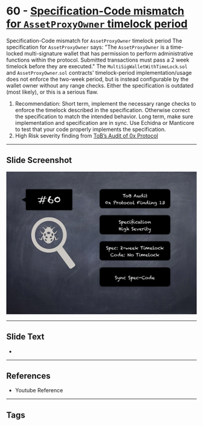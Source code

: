 
# 60 - [Specification-Code mismatch for `AssetProxyOwner` timelock period](./Specification-Code%20mismatch%20for%20`AssetProxyOwner`%20timelock%20period.md)

Specification-Code mismatch for `AssetProxyOwner` timelock period The specification for `AssetProxyOwner` says: "The `AssetProxyOwner` is a time-locked multi-signature wallet that has permission to perform administrative functions within the protocol. Submitted transactions must pass a 2 week timelock before they are executed." The `MultiSigWalletWithTimeLock`.`sol` and `AssetProxyOwner`.`sol` contracts' timelock-period implementation/usage does not enforce the two-week period, but is instead configurable by the wallet owner without any range checks. Either the specification is outdated (most likely), or this is a serious flaw.


1.  Recommendation: Short term, implement the necessary range checks to enforce the timelock described in the specification. Otherwise correct the specification to match the intended behavior. Long term, make sure implementation and specification are in sync. Use Echidna or Manticore to test that your code properly implements the specification.
2.  High Risk severity finding from [ToB’s Audit of 0x Protocol](https://github.com/trailofbits/publications/blob/master/reviews/0x-protocol.pdf)


___
## Slide Screenshot
![060.png](../../images/7.%20Audit%20Findings%20101/060.png)
___
## Slide Text
- 
___
## References
- Youtube Reference
___
## Tags
